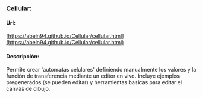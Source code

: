 ### Cellular:

#### Url: 

[https://abeln94.github.io/Cellular/cellular.html](https://abeln94.github.io/Cellular/cellular.html)

#### Descripción:

Permite crear 'automatas celulares' definiendo manualmente los valores y la función de transferencia mediante un editor en vivo. Incluye ejemplos pregenerados (se pueden editar) y herramientas basicas para editar el canvas de dibujo.